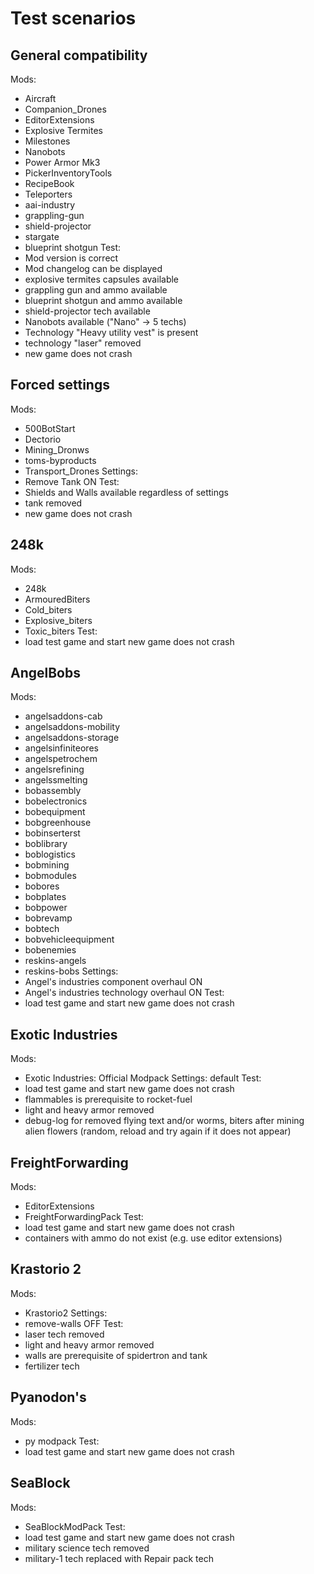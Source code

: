 # Test scenarios

## General compatibility
Mods:
- Aircraft
- Companion_Drones
- EditorExtensions
- Explosive Termites
- Milestones
- Nanobots
- Power Armor Mk3
- PickerInventoryTools
- RecipeBook
- Teleporters
- aai-industry
- grappling-gun
- shield-projector
- stargate
- blueprint shotgun
Test:
- Mod version is correct
- Mod changelog can be displayed
- explosive termites capsules available
- grappling gun and ammo available
- blueprint shotgun and ammo available
- shield-projector tech available
- Nanobots available ("Nano" -> 5 techs)
- Technology "Heavy utility vest" is present 
- technology "laser" removed
- new game does not crash


## Forced settings
Mods:
- 500BotStart
- Dectorio
- Mining_Dronws
- toms-byproducts
- Transport_Drones
Settings:
- Remove Tank ON
Test:
- Shields and Walls available regardless of settings
- tank removed
- new game does not crash


## 248k
Mods:
- 248k
- ArmouredBiters
- Cold_biters
- Explosive_biters
- Toxic_biters
Test:
- load test game and start new game does not crash


## AngelBobs
Mods:
- angelsaddons-cab
- angelsaddons-mobility
- angelsaddons-storage
- angelsinfiniteores
- angelspetrochem
- angelsrefining
- angelssmelting
- bobassembly
- bobelectronics
- bobequipment
- bobgreenhouse
- bobinserterst
- boblibrary
- boblogistics
- bobmining
- bobmodules
- bobores
- bobplates
- bobpower
- bobrevamp
- bobtech
- bobvehicleequipment
- bobenemies
- reskins-angels
- reskins-bobs
Settings:
- Angel's industries component overhaul ON
- Angel's industries technology overhaul ON
Test:
- load test game and start new game does not crash


## Exotic Industries
Mods:
- Exotic Industries: Official Modpack
Settings: default
Test:
- load test game and start new game does not crash
- flammables is prerequisite to rocket-fuel
- light and heavy armor removed
- debug-log for removed flying text and/or worms, biters after mining alien flowers (random, reload and try again if it does not appear)


## FreightForwarding
Mods:
- EditorExtensions
- FreightForwardingPack
Test:
- load test game and start new game does not crash
- containers with ammo do not exist (e.g. use editor extensions)

## Krastorio 2
Mods:
- Krastorio2
Settings:
- remove-walls OFF
Test:
- laser tech removed
- light and heavy armor removed
- walls are prerequisite of spidertron and tank
- fertilizer tech


## Pyanodon's
Mods:
- py modpack
Test:
- load test game and start new game does not crash


## SeaBlock
Mods:
- SeaBlockModPack
Test:
- load test game and start new game does not crash
- military science tech removed
- military-1 tech replaced with Repair pack tech
